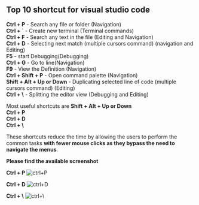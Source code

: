 ## Top 10 shortcut for visual studio code 
**Ctrl + P** - Search any file or folder (Navigation) <br>
**Ctrl + `** - Create new terminal (Terminal commands) <br>
**Ctrl + F** - Search any text in the file (Editing and Navigation) <br>
**Ctrl + D** - Selecting next match (multiple cursors command) (navigation and Editing) <br>
**F5** - start Debugging(Debugging) <br>
**Ctrl + G** - Go to line(Navigation) <br>
**F9** - View the Definition (Navigation) <br>
**Ctrl + Shift + P** - Open command palette (Navigation) <br>
**Shift + Alt + Up or Down** - Duplicating selected line of code (multiple cursors command) (Editing) <br>
**Ctrl + \\** - Splitting the editor view (Debugging and Editing) <br>

Most useful shortcuts are
**Shift + Alt + Up or Down** <br>
**Ctrl + P** <br>
**Ctrl + D** <br>
**Ctrl + \\** 

These shortcuts reduce the time by allowing the users to perform the common tasks **with fewer mouse clicks as they bypass the need to navigate the menus**. 

**Please find the available screenshot**

**Ctrl + P**
![ctrl+P](https://github.com/ashokneupane/ashokneupane-intern-repo/blob/main/duplicate-repo/images/ctrl+P.png)

**Ctrl + D**
![ctrl+D](https://github.com/ashokneupane/ashokneupane-intern-repo/blob/main/duplicate-repo/images/ctrl+D.png)

**Ctrl + \\**
![ctrl+\\](https://github.com/ashokneupane/ashokneupane-intern-repo/blob/main/duplicate-repo/images/splitting-editor.png)




